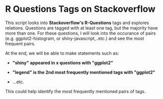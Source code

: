 # R Questions Tags on Stackoverflow

This script looks into **Stackoverflow's R-Questions** tags and explores relations. Questions are tagged with at least one tag, but the majority have more than one. For these questions, I will look into the occurance of pairs (e.g. ggplot2-histogram, or shiny-javascript,..etc.) and see the most frequent pairs. 

At the end, we will be able to make statements such as:

- **"shiny" appeared in x questions with "ggplot2"**  

- **"legend" is the 2nd most frequently mentioned tags with "ggplot2"**

- ...etc.

This could help identify the most frequently mentioned pairs of tags.